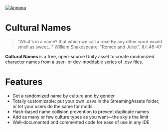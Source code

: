 [![Annona](https://games.annonasoftware.com/AnnonaLogo.png)](https://games.annonaosoftware.com)
# Cultural Names
> "What's in a name? that which we call a rose
> By any other word would smell as sweet..."
> William Shakespeare, "Romeo and Juliet", II.ii.46-47

**Cultural Names** is a free, open-source Unity asset to create randomized character names from a user- or dev-moddable series of .csv files.

# Features

  - Get a randomized name by culture and by gender
  - Totally customizable: put your own .csvs in the StreamingAssets folder, or let your users do the same for mods
  - Hash-based name collision prevention to prevent duplicate names
  - Add as many or few culture types as you want—the sky's the limit
  - Well-documented and commented code for ease of use in any IDE